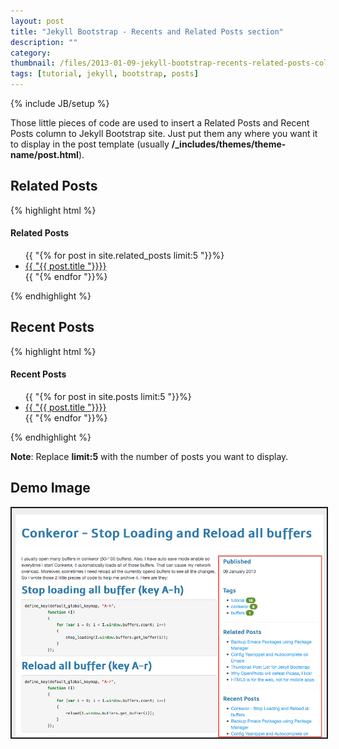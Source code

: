 ```yaml
---
layout: post
title: "Jekyll Bootstrap - Recents and Related Posts section"
description: ""
category: 
thumbnail: /files/2013-01-09-jekyll-bootstrap-recents-related-posts-column/thumbnail.png
tags: [tutorial, jekyll, bootstrap, posts]
---
```

{% include JB/setup %}

Those little pieces of code are used to insert a Related Posts and Recent Posts
column to Jekyll Bootstrap site. Just put them any where you want it to display
in the post template (usually **/_includes/themes/theme-name/post.html**).

## Related Posts

{% highlight html %}
<h4>Related Posts</h4>
<ul>
  {{ "{% for post in site.related_posts limit:5 "}}%}
  <li><a href="{{ "{{ BASE_PATH "}}}}{{"{{ post.url "}}}}">{{ "{{ post.title "}}}}</a></li>
  {{ "{% endfor "}}%}
</ul>
{% endhighlight %}

## Recent Posts

{% highlight html %}
<h4>Recent Posts</h4>
<ul>
  {{ "{% for post in site.posts limit:5 "}}%}
  <li><a href="{{ "{{ BASE_PATH "}}}}{{ "{{ post.url "}}}}">{{ "{{ post.title "}}}}</a></li>
  {{ "{% endfor "}}%}
</ul>	
{% endhighlight %}

**Note**: Replace **limit:5** with the number of posts you want to display.

## Demo Image

<img src="/files/2013-01-09-jekyll-bootstrap-recents-related-posts-column/thumbnail.png"
style="border-style:solid; border-width:2px" />
